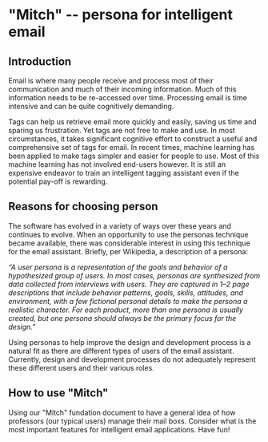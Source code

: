 # "Mitch" -- persona for intelligent email #

## Introduction ##
Email is where many people receive and process most of their communication and much of their incoming information. Much of this information needs to be re-accessed over time. Processing email is time intensive and can be quite cognitively demanding.

Tags can help us retrieve email more quickly and easily, saving us time and sparing us frustration. Yet tags are not free to make and use. In most circumstances, it takes significant cognitive effort to construct a useful and comprehensive set of tags for email. In recent times, machine learning has been applied to make tags simpler and easier for people to use. Most of this machine learning has not involved end-users however. It is still an expensive endeavor to train an intelligent tagging assistant even if the potential pay-off is rewarding.

## Reasons for choosing person ##
The software has evolved in a variety of ways over these years and continues to evolve. When an opportunity to use the personas technique became available, there was considerable interest in using this technique for the email assistant. Briefly, per Wikipedia, a description of a persona:

*“A user persona is a representation of the goals and behavior of a hypothesized group of users. In most cases, personas are synthesized from data collected from interviews with users. They are captured in 1–2 page descriptions that include behavior patterns, goals, skills, attitudes, and environment, with a few fictional personal details to make the persona a realistic character. For each product, more than one persona is usually created, but one persona should always be the primary focus for the design.”*

Using personas to help improve the design and development process is a natural fit as there are different types of users of the email assistant. Currently, design and development processes do not adequately represent these different users and their various roles.

## How to use "Mitch" ##
Using our "Mitch" fundation document to have a general idea of how professors (our typical users) manage their mail boxs. Consider what is the most important features for intelligent email applications. Have fun!
